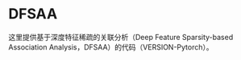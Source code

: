 # DFSAA

这里提供基于深度特征稀疏的关联分析（Deep Feature Sparsity-based Association Analysis，DFSAA）的代码（VERSION-Pytorch）。

